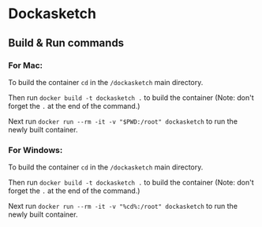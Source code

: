 # Dockasketch

## Build & Run commands

### For Mac:

To build the container `cd` in the `/dockasketch` main directory.

Then run `docker build -t dockasketch .` to build the container
(Note: don't forget the `.` at the end of the command.)

Next run `docker run --rm -it -v "$PWD:/root" dockasketch` to run the newly built container.

### For Windows:

To build the container `cd` in the `/dockasketch` main directory.

Then run `docker build -t dockasketch .` to build the container
(Note: don't forget the `.` at the end of the command.)

Next run `docker run --rm -it -v "%cd%:/root" dockasketch` to run the newly built container.
